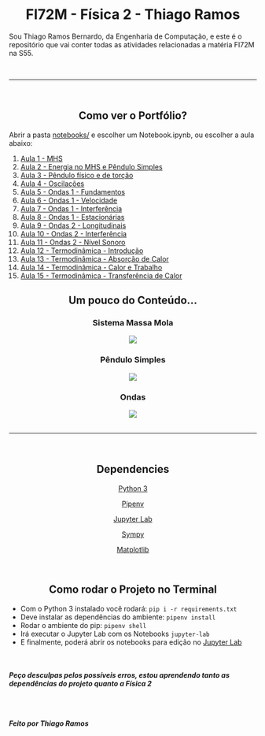 <h1 align=center > FI72M - Física 2 - Thiago Ramos</h1>

Sou Thiago Ramos Bernardo, da Engenharia de Computação, e este é o repositório que vai conter todas as atividades relacionadas a matéria FI72M na S55.

<br/>


----------
<br/>

<h2 align=center> Como ver o Portfólio? </h2>


Abrir a pasta [notebooks/](notebooks/) e escolher um Notebook.ipynb, ou escolher a aula abaixo:


1. [Aula 1 - MHS](notebooks/1.MHS.ipynb)
2. [Aula 2 - Energia no MHS e Pêndulo Simples](notebooks/2.EnergyMHS_Pendulum.ipynb)
3. [Aula 3 - Pêndulo físico e de torção](notebooks/3.Pendulums.ipynb)
4. [Aula 4 - Oscilações](notebooks/4.Oscillations.ipynb)
5. [Aula 5 - Ondas 1 - Fundamentos](notebooks/5.Ondas1_Fundamentals.ipynb)
6. [Aula 6 - Ondas 1 - Velocidade](notebooks/6.Ondas1_Velocity.ipynb)
7. [Aula 7 - Ondas 1 - Interferência](notebooks/7.Ondas1_Interference.ipynb)
8. [Aula 8 - Ondas 1 - Estacionárias](notebooks/8.Ondas1_Standing.ipynb)
9. [Aula 9 - Ondas 2 - Longitudinais](notebooks/9.Ondas2_Longitudinal.ipynb)
10. [Aula 10 - Ondas 2 - Interferência](notebooks/10.Ondas2_Interference.ipynb)
11. [Aula 11 - Ondas 2 - Nível Sonoro](notebooks/11.Ondas2_SoundLevel.ipynb)
12. [Aula 12 - Termodinâmica - Introdução](notebooks/12.Thermodynamics_Introdution.ipynb)
13. [Aula 13 - Termodinâmica - Absorção de Calor](notebooks/13.Thermodynamics_HeatAbsorption.ipynb)
14. [Aula 14 - Termodinâmica - Calor e Trabalho](notebooks/14.Thermodynamics_WorkHeat.ipynb)
15. [Aula 15 - Termodinâmica - Transferência de Calor](notebooks/15.15.Thermodynamics_HeatTransfer.ipynb)


<div align="center">
    <h2> Um pouco do Conteúdo...</h2>
    <h3> Sistema Massa Mola</h3>
    <img scale="50%" src="https://gifsdefisicacom.files.wordpress.com/2018/11/20181128_191050.gif" />
    <h3>Pêndulo Simples</h3>
    <img scale="50%" src="https://2.bp.blogspot.com/-Bvw46G5Q8eE/WQipOLwWKtI/AAAAAAAAAQs/fa7l1fvmx7spClq5NLCsQh-aaHJgIt0aACLcB/s1600/MHS002.gif" />
    <h3>Ondas</h3>
    <img scale="50%" src="https://upload.wikimedia.org/wikipedia/commons/7/7d/Standing_wave_2.gif" />
</div>

<br/>

----------
<br/>

<h2 align=center> Dependencies </h2>

<div align=center>

[Python 3](https://www.python.org/)

[Pipenv](https://pypi.org/project/pipenv/)

[Jupyter Lab](https://jupyter.org/)

[Sympy](https://www.sympy.org/pt/index.html)

[Matplotlib](https://matplotlib.org/)

</div>

<br/>

<h2 align=center> Como rodar o Projeto no Terminal</h2>

- Com o Python 3 instalado você rodará: `pip i -r requirements.txt`
- Deve instalar as dependências do ambiente: `pipenv install`
- Rodar o ambiente do pip: `pipenv shell`
- Irá executar o Jupyter Lab com os Notebooks `jupyter-lab`
- E finalmente, poderá abrir os notebooks para edição no [Jupyter Lab](http://localhost:8888/lab/)

<br/>

<h5> Peço desculpas pelos possíveis erros, estou aprendendo tanto as dependências do projeto quanto a Física 2<h5>

<br/>

<h5> Feito por Thiago Ramos<h5>